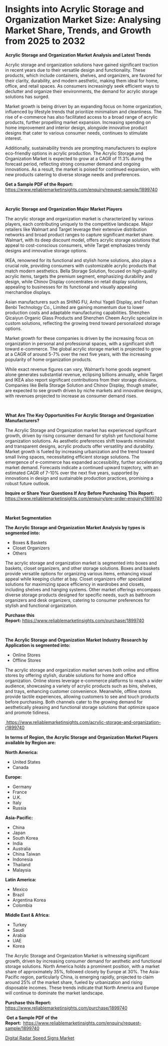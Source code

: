 <p><h1>Insights into Acrylic Storage and Organization Market Size: Analysing Market Share, Trends, and Growth from 2025 to 2032</h1></p><p><strong>Acrylic Storage and Organization Market Analysis and Latest Trends</strong></p>
<p><p>Acrylic storage and organization solutions have gained significant traction in recent years due to their versatile design and functionality. These products, which include containers, shelves, and organizers, are favored for their clarity, durability, and modern aesthetic, making them ideal for home, office, and retail spaces. As consumers increasingly seek efficient ways to declutter and organize their environments, the demand for acrylic storage solutions has surged.</p><p>Market growth is being driven by an expanding focus on home organization, influenced by lifestyle trends that prioritize minimalism and cleanliness. The rise of e-commerce has also facilitated access to a broad range of acrylic products, further propelling market expansion. Increasing spending on home improvement and interior design, alongside innovative product designs that cater to various consumer needs, continues to stimulate interest.</p><p>Additionally, sustainability trends are prompting manufacturers to explore eco-friendly options in acrylic production. The Acrylic Storage and Organization Market is expected to grow at a CAGR of 11.3% during the forecast period, reflecting strong consumer demand and ongoing innovations. As a result, the market is poised for continued expansion, with new products catering to diverse storage needs and preferences.</p></p>
<p><strong>Get a Sample PDF of the Report:&nbsp;</strong> <a href="https://www.reliablemarketinsights.com/enquiry/request-sample/1899740?utm_campaign=1938&utm_medium=2&utm_source=Github&utm_content=ia&utm_term=10022025&utm_id=acrylic-storage-and-organization">https://www.reliablemarketinsights.com/enquiry/request-sample/1899740</a></p>
<p>&nbsp;</p>
<p><strong>Acrylic Storage and Organization Major Market Players</strong></p>
<p><p>The acrylic storage and organization market is characterized by various players, each contributing uniquely to the competitive landscape. Major retailers like Walmart and Target leverage their extensive distribution networks and broad product ranges to capture significant market share. Walmart, with its deep discount model, offers acrylic storage solutions that appeal to cost-conscious consumers, while Target emphasizes trendy designs and innovative storage options.</p><p>IKEA, renowned for its functional and stylish home solutions, also plays a crucial role, providing consumers with customizable acrylic products that match modern aesthetics. Bella Storage Solution, focused on high-quality acrylic items, targets the premium segment, emphasizing durability and design, while Chinov Display concentrates on retail display solutions, appealing to businesses for its functional and visually appealing merchandise displays.</p><p>Asian manufacturers such as SHING FU, Anhui Yageli Display, and Foshan Benbi Technology Co., Limited are gaining momentum due to lower production costs and adaptable manufacturing capabilities. Shenzhen Qicaiyun Organic Glass Products and Shenzhen Cheem Acrylic specialize in custom solutions, reflecting the growing trend toward personalized storage options.</p><p>Market growth for these companies is driven by the increasing focus on organization in personal and professional spaces, with a significant shift toward e-commerce. The global acrylic storage market is projected to grow at a CAGR of around 5-7% over the next five years, with the increasing popularity of home organization products.</p><p>While exact revenue figures can vary, Walmart’s home goods segment alone generates substantial revenue, eclipsing billions annually, while Target and IKEA also report significant contributions from their storage divisions. Companies like Bella Storage Solution and Chinov Display, though smaller, are expected to see growth driven by niche markets and innovative designs, with revenues projected to increase as consumer demand rises.</p></p>
<p>&nbsp;</p>
<p><strong>What Are The Key Opportunities For Acrylic Storage and Organization Manufacturers?</strong></p>
<p><p>The Acrylic Storage and Organization market has experienced significant growth, driven by rising consumer demand for stylish yet functional home organization solutions. As aesthetic preferences shift towards minimalist and transparent designs, acrylic products offer versatility and durability. Market growth is fueled by increasing urbanization and the trend toward small living spaces, necessitating efficient storage solutions. The emergence of e-commerce has expanded accessibility, further accelerating market demand. Forecasts indicate a continued upward trajectory, with an estimated CAGR of 7-10% over the next five years, supported by innovations in design and sustainable production practices, promising a robust future outlook.</p></p>
<p><strong>Inquire or Share Your Questions If Any Before Purchasing This Report:</strong> <a href="https://www.reliablemarketinsights.com/enquiry/pre-order-enquiry/1899740?utm_campaign=1938&utm_medium=2&utm_source=Github&utm_content=ia&utm_term=10022025&utm_id=acrylic-storage-and-organization">https://www.reliablemarketinsights.com/enquiry/pre-order-enquiry/1899740</a></p>
<p>&nbsp;</p>
<p><strong>Market Segmentation</strong></p>
<p><strong>The Acrylic Storage and Organization Market Analysis by types is segmented into:</strong></p>
<p><ul><li>Boxes & Baskets</li><li>Closet Organizers</li><li>Others</li></ul></p>
<p><p>The acrylic storage and organization market is segmented into boxes and baskets, closet organizers, and other storage solutions. Boxes and baskets provide versatile options for organizing various items, enhancing visual appeal while keeping clutter at bay. Closet organizers offer specialized solutions for maximizing space efficiency in wardrobes and closets, including shelves and hanging systems. Other market offerings encompass diverse storage products designed for specific needs, such as bathroom organizers and desk organizers, catering to consumer preferences for stylish and functional organization.</p></p>
<p><strong>Purchase this Report:&nbsp;</strong><a href="https://www.reliablemarketinsights.com/purchase/1899740?utm_campaign=1938&utm_medium=2&utm_source=Github&utm_content=ia&utm_term=10022025&utm_id=acrylic-storage-and-organization">https://www.reliablemarketinsights.com/purchase/1899740</a></p>
<p>&nbsp;</p>
<p><strong>The Acrylic Storage and Organization Market Industry Research by Application is segmented into:</strong></p>
<p><ul><li>Online Stores</li><li>Offline Stores</li></ul></p>
<p><p>The acrylic storage and organization market serves both online and offline stores by offering stylish, durable solutions for home and office organization. Online stores leverage e-commerce platforms to reach a wider audience, showcasing a variety of acrylic products such as bins, shelves, and trays, enhancing customer convenience. Meanwhile, offline stores provide tactile experiences, allowing customers to see and touch products before purchasing. Both channels cater to the growing demand for aesthetically pleasing and functional storage solutions that optimize space and promote tidiness.</p></p>
<p><a href="https://www.reliablemarketinsights.com/acrylic-storage-and-organization-r1899740?utm_campaign=1938&utm_medium=2&utm_source=Github&utm_content=ia&utm_term=10022025&utm_id=acrylic-storage-and-organization">&nbsp;https://www.reliablemarketinsights.com/acrylic-storage-and-organization-r1899740</a></p>
<p><strong>In terms of Region, the Acrylic Storage and Organization Market Players available by Region are:</strong></p>
<p>
    <p> <strong> North America: </strong>
        <ul>
            <li>United States</li>
            <li>Canada</li>
        </ul>
        </p> 
    <p> <strong> Europe: </strong>
        <ul>
            <li>Germany</li>
            <li>France</li>
            <li>U.K.</li>
            <li>Italy</li>
            <li>Russia</li>
        </ul>
        </p> 
    <p> <strong> Asia-Pacific: </strong>
        <ul>
            <li>China</li>
            <li>Japan</li>
            <li>South Korea</li>
            <li>India</li>
            <li>Australia</li>
            <li>China Taiwan</li>
            <li>Indonesia</li>
            <li>Thailand</li>
            <li>Malaysia</li>
        </ul>
        </p> 
    <p> <strong> Latin America: </strong>
        <ul>
            <li>Mexico</li>
            <li>Brazil</li>
            <li>Argentina Korea</li>
            <li>Colombia</li>
        </ul>
        </p> 
    <p> <strong> Middle East & Africa: </strong>
        <ul>
            <li>Turkey</li>
            <li>Saudi</li>
            <li>Arabia</li>
            <li>UAE</li>
            <li>Korea</li>
        </ul>
    </p>
    </p>
<p><p>The Acrylic Storage and Organization Market is witnessing significant growth, driven by increasing consumer demand for aesthetic and functional storage solutions. North America holds a prominent position, with a market share of approximately 35%, followed closely by Europe at 30%. The Asia-Pacific region, particularly China, is emerging rapidly, projected to claim around 25% of the market share, fueled by urbanization and rising disposable incomes. These trends indicate that North America and Europe will continue to dominate the market landscape.</p></p>
<p><strong>Purchase this Report: </strong><a href="https://www.reliablemarketinsights.com/purchase/1899740?utm_campaign=1938&utm_medium=2&utm_source=Github&utm_content=ia&utm_term=10022025&utm_id=acrylic-storage-and-organization">https://www.reliablemarketinsights.com/purchase/1899740</a></p>
<p>&nbsp;<strong>Get a Sample PDF of the Report:&nbsp;&nbsp;</strong><a href="https://www.reliablemarketinsights.com/enquiry/request-sample/1899740?utm_campaign=1938&utm_medium=2&utm_source=Github&utm_content=ia&utm_term=10022025&utm_id=acrylic-storage-and-organization">https://www.reliablemarketinsights.com/enquiry/request-sample/1899740</a></p>
<p><strong></strong></p>
<p><p><a href="https://github.com/angelajermaine/Market-Research-Report-List-5/blob/main/digital-radar-speed-signs-market.md?utm_campaign=1938&utm_medium=2&utm_source=Github&utm_content=ia&utm_term=10022025&utm_id=acrylic-storage-and-organization">Digital Radar Speed Signs Market</a></p></p>